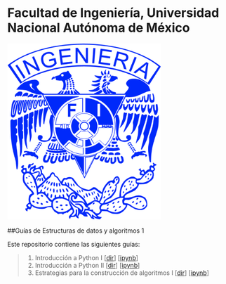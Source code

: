 # Facultad de Ingeniería, Universidad Nacional Autónoma de México

<img src="./images/logo.png" alt="" height="400" width="350">

##Guías de Estructuras de datos y algoritmos 1

Este repositorio contiene las siguientes guías:
> 1. Introducción a Python I [[dir](./02_Estructuras_de_datos_y_algoritmos_1/P09)] [[ipynb](./02_Estructuras_de_datos_y_algoritmos_1/P09/EDyA09_I.ipynb)]
> 2. Introducción a Python II [[dir](./02_Estructuras_de_datos_y_algoritmos_1/P10)] [[ipynb](./02_Estructuras_de_datos_y_algoritmos_1/P10/EDyA10_II.ipynb)]
> 3. Estrategias para la construcción de algoritmos I [[dir](./02_Estructuras_de_datos_y_algoritmos_1/P11)] [[ipynb](./02_Estructuras_de_datos_y_algoritmos_1/P11/EDyA11_I.ipynb)]

